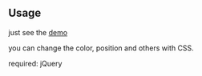 
## Usage

just see the [demo](http://yomotsu.github.io/virtualInput/demo.html)

you can change the color, position and others with CSS.

required: jQuery
